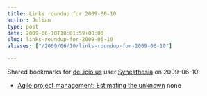 ```yaml
---
title: Links roundup for 2009-06-10
author: Julian
type: post
date: 2009-06-10T18:01:59+00:00
slug: links-roundup-for-2009-06-10 
aliases: ["/2009/06/10/links-roundup-for-2009-06-10"]

---
```

Shared bookmarks for [del.icio.us][1] user [Synesthesia][2] on 2009-06-10:

  * [Agile project management: Estimating the unknown][3] 
    none</li> </ul>

 [1]: https://del.icio.us/
 [2]: https://del.icio.us/synesthesia
 [3]: https://blogs.techrepublic.com.com/tech-manager/?p=1435